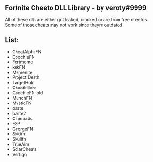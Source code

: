 ## Fortnite Cheeto DLL Library - by veroty#9999
All of these dlls are either got leaked, cracked or are from free cheetos.
Some of those cheats may not work since theyre outdated

## List:
- CheatAlphaFN
- CoochieFN
- Fortmeme
- kekFN
- Memenite
- Project Death
- TargetHolo
- Cheatkillerz
- CoochieFN-old
- MunchFN
- MysticFN
- paste
- paste2
- Cinematic
- ESP
- GeorgeFN
- Skidfn
- Skullfn
- TrueAim
- SolarCheats
- Vertigo
